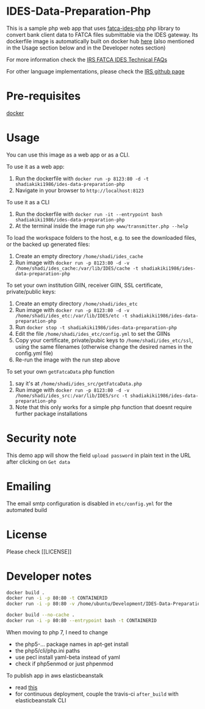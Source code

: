 # IDES-Data-Preparation-Php
This is a sample php web app that uses [fatca-ides-php](https://github.com/shadiakiki1986/fatca-ides-php) 
php library to convert bank client data to FATCA files submittable via the IDES gateway.
Its dockerfile image is automatically built on docker hub [here](https://hub.docker.com/r/shadiakiki1986/ides-data-preparation-php/)
(also mentioned in the Usage section below and in the Developer notes section)

For more information check the [IRS FATCA IDES Technical FAQs](http://www.irs.gov/Businesses/Corporations/FATCA-IDES-Technical-FAQs)

For other language implementations, please check the [IRS github page](https://github.com/IRSgov)


# Pre-requisites
[docker](docker.com)

# Usage
You can use this image as a web app or as a CLI.

To use it as a web app: 
1. Run the dockerfile with `docker run -p 8123:80 -d -t shadiakiki1986/ides-data-preparation-php`
2. Navigate in your browser to `http://localhost:8123`

To use it as a CLI
1. Run the dockerfile with `docker run -it --entrypoint bash shadiakiki1986/ides-data-preparation-php`
2. At the terminal inside the image run `php www/transmitter.php --help`

To load the workspace folders to the host, e.g. to see the downloaded files, or the backed up generated files:
1. Create an empty directory `/home/shadi/ides_cache`
2. Run image with `docker run -p 8123:80 -d -v /home/shadi/ides_cache:/var/lib/IDES/cache -t shadiakiki1986/ides-data-preparation-php`

To set your own institution GIIN, receiver GIIN, SSL certificate, private/public keys:
1. Create an empty directory `/home/shadi/ides_etc`
2. Run image with `docker run -p 8123:80 -d -v /home/shadi/ides_etc:/var/lib/IDES/etc -t shadiakiki1986/ides-data-preparation-php`
3. Run `docker stop -t shadiakiki1986/ides-data-preparation-php`
4. Edit the file `/home/shadi/ides_etc/config.yml` to set the GIINs
5. Copy your certificate, private/pubic keys to `/home/shadi/ides_etc/ssl`, using the same filenames (otherwise change the desired names in the config.yml file)
6. Re-run the image with the run step above

To set your own `getFatcaData` php function
1. say it's at `/home/shadi/ides_src/getFatcaData.php`
2. Run image with `docker run -p 8123:80 -d -v /home/shadi/ides_src:/var/lib/IDES/src -t shadiakiki1986/ides-data-preparation-php`
3. Note that this only works for a simple php function that doesnt require further package installations

# Security note
This demo app will show the field `upload password` in plain text in the URL after clicking on `Get data`

# Emailing
The email smtp configuration is disabled in `etc/config.yml` for the automated build

# License
Please check [[LICENSE]]

# Developer notes
```bash
docker build .
docker run -i -p 80:80 -t CONTAINERID
docker run -i -p 80:80 -v /home/ubuntu/Development/IDES-Data-Preparation-Php/www:/var/lib/IDES/www -t CONTAINERID

docker build --no-cache .
docker run -i -p 80:80 --entrypoint bash -t CONTAINERID
```

When moving to php 7, I need to change
* the php5-... package names in apt-get install
* the php5/cli/php.ini paths
* use pecl install yaml-beta instead of yaml
* check if php5enmod or just phpenmod

To publish app in aws elasticbeanstalk
* read [this](http://blogs.aws.amazon.com/application-management/post/Tx1ZLAHMVBEDCOC/Dockerizing-a-Python-Web-App)
* for continuous deployment, couple the travis-ci `after_build` with elasticbeanstalk CLI 
